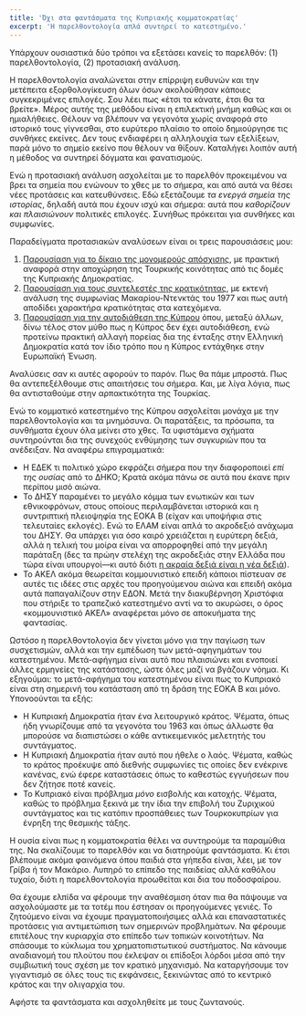 ```yaml
---
title: 'Όχι στα φαντάσματα της Κυπριακής κομματοκρατίας'
excerpt: 'Η παρελθοντολογία απλά συντηρεί το κατεστημένο.'
---
```


Υπάρχουν ουσιαστικά δύο τρόποι να εξετάσει κανείς το παρελθόν: (1)
παρελθοντολογία, (2) προτασιακή ανάλυση.

Η παρελθοντολογία αναλώνεται στην επίρριψη ευθυνών και την μετέπειτα
εξορθολογίκευση όλων όσων ακολούθησαν κάποιες συγκεκριμένες επιλογές.
Σου λέει πως «έτσι τα κάνατε, έτσι θα τα βρείτε».  Μέρος αυτής της
μεθόδου είναι η επιλεκτική μνήμη καθώς και οι ημιαλήθειες.  Θέλουν να
βλέπουν να γεγονότα χωρίς αναφορά στο ιστορικό τους γίγνεσθαι, στο
ευρύτερο πλαίσιο το οποίο δημιούργησε τις συνθήκες εκείνες.  Δεν τους
ενδιαφέρει η αλληλουχία των εξελίξεων, παρά μόνο το σημείο εκείνο που
θέλουν να θίξουν.  Καταλήγει λοιπόν αυτή η μέθοδος να συντηρεί δόγματα
και φανατισμούς.

Ενώ η προτασιακή ανάλυση ασχολείται με το παρελθόν προκειμένου να βρει
τα σημεία που ενώνουν το χθες με το σήμερα, και από αυτά να θέσει νέες
προτάσεις και κατευθύνσεις.  Εδώ εξετάζουμε _τα ενεργά σημεία της
ιστορίας_, δηλαδή αυτά που έχουν ισχύ και σήμερα: αυτά που _καθορίζουν
και πλαισιώνουν_ πολιτικές επιλογές.  Συνήθως πρόκειται για συνθήκες
και συμφωνίες.

Παραδείγματα προτασιακών αναλύσεων είναι οι τρεις παρουσιάσεις μου:

1. [Παρουσίαση για το δίκαιο της μονομερούς
   απόσχισης](https://protesilaos.com/greek/2018-06-10-unilateral-secession-criteria/),
   με πρακτική αναφορά στην αποχώρηση της Τουρκικής κοινότητας από τις
   δομές της Κυπριακής Δημοκρατίας.
2. [Παρουσίαση για τους συντελεστές της
   κρατικότητας](https://protesilaos.com/greek/2018-09-01-factors-statehood/),
   με εκτενή ανάλυση της συμφωνίας Μακαρίου-Ντενκτάς του 1977 και πως
   αυτή αποδίδει χαρακτήρα κρατικότητας στα κατεχόμενα.
3. [Παρουσίαση για την αυτοδιάθεση της
   Κύπρου](https://protesilaos.com/greek/2018-09-14-cyprus-self-determination/)
   όπου, μεταξύ άλλων, δίνω τέλος στον μύθο πως η Κύπρος δεν έχει
   αυτοδιάθεση, ενώ προτείνω πρακτική αλλαγή πορείας δια της ένταξης
   στην Ελληνική Δημοκρατία κατά τον ίδιο τρόπο που η Κύπρος εντάχθηκε
   στην Ευρωπαϊκή Ένωση.
   
Αναλύσεις σαν κι αυτές αφορούν το παρόν.  Πως θα πάμε μπροστά.  Πως θα
αντεπεξέλθουμε στις απαιτήσεις του σήμερα.  Και, με λίγα λόγια, πως θα
αντισταθούμε στην αρπακτικότητα της Τουρκίας.

Ενώ το κομματικό κατεστημένο της Κύπρου ασχολείται μονάχα με την
παρελθοντολογία και τα μνημόσυνα.  Οι παρατάξεις, τα πρόσωπα, τα
συνθήματα έχουν όλα μείνει στο χθες.  Τα υφιστάμενα σχήματα
συντηρούνται δια της συνεχούς ενθύμησης των συγκυριών που τα
ανέδειξαν.  Να αναφέρω επιγραμματικά:

* Η ΕΔΕΚ τι πολιτικό χώρο εκφράζει σήμερα που την διαφοροποιεί _επί της
  ουσίας_ από το ΔΗΚΟ;  Κρατά ακόμα πάνω σε αυτά που έκανε πριν περίπου
  μισό αιώνα.
* Το ΔΗΣΥ παραμένει το μεγάλο κόμμα των ενωτικών και των εθνικοφρόνων,
  στους οποίους περιλαμβάνεται ιστορικά και η συντριπτική πλειοψηφία
  της ΕΟΚΑ Β (είχαν και υποψήφια στις τελευταίες εκλογές).  Ενώ το
  ΕΛΑΜ είναι απλά το ακροδεξιό ανάχωμα του ΔΗΣΥ.  Θα υπάρχει για όσο
  καιρό χρειάζεται η ευρύτερη δεξιά, αλλά η τελική του μοίρα είναι να
  απορροφηθεί από την μεγάλη παράταξη (δες τα πρώην στελέχη της
  ακροδεξιάς στην Ελλάδα που τώρα είναι υπουργοί—κι αυτό διότι [η
  ακραία δεξιά είναι η νέα
  δεξιά](https://protesilaos.com/greek/2019-04-23-new-right-far-right/)).
* Το ΑΚΕΛ ακόμα θεωρείται κομμουνιστικό επειδή κάποιοι πίστευαν σε αυτές
  τις ιδέες στις αρχές του προηγούμενου αιώνα και επειδή ακόμα αυτά
  παπαγαλίζουν στην ΕΔΟΝ.  Μετά την διακυβέρνηση Χριστόφια που στήριξε
  το τραπεζικό κατεστημένο αντί να το ακυρώσει, ο όρος «κομμουνιστικό
  ΑΚΕΛ» αναφέρεται μόνο σε αποκυήματα της φαντασίας.

Ωστόσο η παρελθοντολογία δεν γίνεται μόνο για την παγίωση των
συσχετισμών, αλλά και την εμπέδωση των μετά-αφηγημάτων του
κατεστημένου.  Μετά-αφήγημα είναι αυτό που πλαισιώνει και ενοποιεί
άλλες ερμηνείες της κατάστασης, ώστε όλες μαζί να βγάζουν νόημα.  Κι
εξηγούμαι: το μετά-αφήγημα του κατεστημένου είναι πως το Κυπριακό
είναι στη σημερινή του κατάσταση από τη δράση της ΕΟΚΑ Β και μόνο.
Υπονοούνται τα εξής:

* Η Κυπριακή Δημοκρατία ήταν ένα λειτουργικό κράτος.  Ψέματα, όπως ήδη
  γνωρίζουμε από τα γεγονότα του 1963 και όπως άλλωστε θα μπορούσε να
  διαπιστώσει ο κάθε αντικειμενικός μελετητής του συντάγματος.
* Η Κυπριακή Δημοκρατία ήταν αυτό που ήθελε ο λαός.  Ψέματα, καθώς το
  κράτος προέκυψε από διεθνής συμφωνίες τις οποίες δεν ενέκρινε κανένας,
  ενώ έφερε καταστάσεις όπως το καθεστώς εγγυήσεων που δεν ζήτησε ποτέ
  κανείς.
* Το Κυπριακό είναι πρόβλημα _μόνο_ εισβολής και κατοχής.  Ψέματα, καθώς
  το πρόβλημα ξεκινά με την ίδια την επιβολή του Ζυριχικού συντάγματος
  και τις κατόπιν προσπάθειες των Τουρκοκυπρίων για ένρηξη της θεσμικής
  τάξης.

Η ουσία είναι πως η κομματοκρατία θέλει να συντηρούμε τα παραμύθια
της.  Να σκαλίζουμε το παρελθόν και να διατηρούμε φαντάσματα.  Κι έτσι
βλέπουμε ακόμα φαινόμενα όπου παιδιά στα γήπεδα είναι, λέει, με τον
Γρίβα ή τον Μακάριο.  Λυπηρό το επίπεδο της παιδείας αλλά καθόλου
τυχαίο, διότι η παρελθοντολογία προωθείται και δια του ποδοσφαίρου.

Θα έχουμε ελπίδα να φέρουμε την αναθέσμιση όταν πια θα πάψουμε να
ασχολούμαστε με τα τοτέμ που έστησαν οι προηγούμενες γενιές.  Το
ζητούμενο είναι να έχουμε πραγματοποιήσιμες αλλά και επαναστατικές
προτάσεις για αντιμετώπιση των σημερινών προβλημάτων.  Να φέρουμε
επιτέλους την κυριαρχία στο επίπεδο των τοπικών κοινοτήτων.  Να σπάσουμε
το κύκλωμα του χρηματοπιστωτικού συστήματος.  Να κάνουμε αναδιανομή του
πλούτου που έκλεψαν οι επίδοξοι λόρδοι μέσα από την συμβιωτική τους
σχέση με τον κρατικό μηχανισμό.  Να καταργήσουμε τον γιγαντισμό σε όλες
τους τις εκφάνσεις, ξεκινώντας από το κεντρικό κράτος και την ολιγαρχία
του.

Αφήστε τα φαντάσματα και ασχοληθείτε με τους ζωντανούς.
